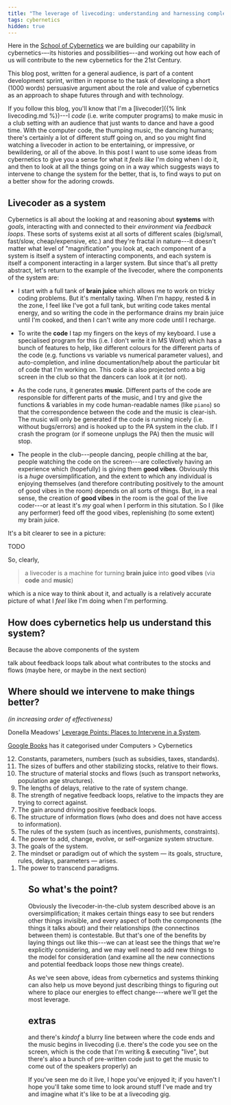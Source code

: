 ```yaml
---
title: "The leverage of livecoding: understanding and harnessing complex flows of ideas, software and humans"
tags: cybernetics
hidden: true
---
```


<div class="hl-para" markdown="1">

Here in the [School of Cybernetics](https://3ainstitute.org) we are building our
capability in cybernetics-–-its histories and possibilities–--and working out
how each of us will contribute to the new cybernetics for the 21st Century.

This blog post, written for a general audience, is part of a content development
sprint, written in reponse to the task of developing a short (1000 words)
persuasive argument about the role and value of cybernetics as an approach to
shape futures through and with technology.

</div>

If you follow this blog, you'll know that I'm a [livecoder]({% link
livecoding.md %})---I _code_ (i.e. write computer programs) to make music in a
club setting with an audience that just wants to dance and have a good time.
With the computer code, the thumping music, the dancing humans; there's
certainly a lot of different stuff going on, and so you might find watching a
livecoder in action to be entertaining, or impressive, or bewildering, or all of
the above. In this post I want to use some ideas from cybernetics to give you a
sense for what it _feels like_ I'm doing when I do it, and then to look at all
the things going on in a way which suggests ways to intervene to change the
system for the better, that is, to find ways to put on a better show for the
adoring crowds.

## Livecoder as a system

Cybernetics is all about the looking at and reasoning about **systems** with
_goals_, interacting with and connected to their _environment_ via _feedback
loops_. These sorts of systems exist at all sorts of different scales
(big/small, fast/slow, cheap/expensive, etc.) and they're fractal in nature---it
doesn't matter what level of "magnification" you look at, each component of a
system is itself a system of interacting components, and each system is itself a
component interacting in a larger system. But since that's all pretty abstract,
let's return to the example of the livecoder, where the components of the system
are:

- I start with a full tank of **brain juice** which allows me to work on tricky
  coding problems. But it's mentally taxing. When I'm happy, rested & in the
  zone, I feel like I've got a full tank, but writing code takes mental energy,
  and so writing the code in the performance drains my brain juice until I'm
  cooked, and then I can't write any more code until I recharge.

- To write the **code** I tap my fingers on the keys of my keyboard. I use a
  specialised program for this (i.e. I don't write it in MS Word) which has a
  bunch of features to help, like different colours for the different parts of
  the code (e.g. functions vs variable vs numerical parameter values), and
  auto-completion, and inline documentation/help about the particular bit of
  code that I'm working on. This code is also projected onto a big screen in the
  club so that the dancers can look at it (or not).

- As the code runs, it generates **music**. Different parts of the code are
  responsible for different parts of the music, and I try and give the functions
  & variables in my code human-readable names (like `piano`) so that the
  correspondence between the code and the music is clear-ish. The music will
  only be generated if the code is running nicely (i.e. without bugs/errors) and
  is hooked up to the PA system in the club. If I crash the program (or if
  someone unplugs the PA) then the music will stop.

- The people in the club---people dancing, people chilling at the bar, people
  watching the code on the screen---are collectively having an experience which
  (hopefully) is giving them **good vibes**. Obviously this is a _huge_
  oversimplification, and the extent to which any individual is enjoying
  themselves (and therefore contributing positively to the amount of good vibes
  in the room) depends on all sorts of things. But, in a real sense, the
  creation of **good vibes** in the room is the goal of the live coder---or at
  least it's _my_ goal when I perform in this situtation. So I (like any
  performer) feed off the good vibes, replenishing (to some extent) my brain
  juice.

It's a bit clearer to see in a picture:

TODO

So, clearly,

> a livecoder is a machine for turning **brain juice** into **good vibes** (via
> **code** and **music**)

which is a nice way to think about it, and actually is a relatively accurate
picture of what I _feel_ like I'm doing when I'm performing.

## How does cybernetics help us understand this system?

Because the above components of the system

talk about feedback loops
talk about what contributes to the stocks and flows (maybe here, or maybe in the
next section)

## Where should we intervene to make things better?

_(in increasing order of effectiveness)_

Donella Meadows' [Leverage Points: Places to Intervene in a
System](https://donellameadows.org/archives/leverage-points-places-to-intervene-in-a-system/).

[Google
Books](https://books.google.com.au/books/about/Thinking_in_Systems.html?id=leE8R9pehg4C&redir_esc=y)
has it categorised under Computers > Cybernetics

<ol reversed>

<li>Constants, parameters, numbers (such as subsidies, taxes, standards).</li>

<li>The sizes of buffers and other stabilizing stocks, relative to their flows.</li>

<li>The structure of material stocks and flows (such as transport networks, population age structures).</li>

<li>The lengths of delays, relative to the rate of system change.</li>

<li>The strength of negative feedback loops, relative to the impacts they are trying to correct against.</li>

<li>The gain around driving positive feedback loops.</li>

<li>The structure of information flows (who does and does not have access to information).</li>

<li>The rules of the system (such as incentives, punishments, constraints).</li>

<li>The power to add, change, evolve, or self-organize system structure.</li>

<li>The goals of the system.</li>

<li>The mindset or paradigm out of which the system — its goals, structure, rules, delays, parameters — arises.</li>

<li>The power to transcend paradigms.</li>

<ol>

## So what's the point?

Obviously the livecoder-in-the-club system described above is an
oversimplification; it makes certain things easy to see but renders other things
invisible, and every aspect of both the components (the things it talks about)
and their relationships (the connectinos between them) is contestable. But
that's one of the benefits by laying things out like this---we can at least see
the things that we're explicitly considering, and we may well need to add new
things to the model for consideration (and examine all the new connections and
potential feedback loops those new things create).

As we've seen above, ideas from cybernetics and systems thinking can also help
us move beyond just describing things to figuring out where to place our
energies to effect change---where we'll get the most leverage.





## extras

and there's _kindof_ a blurry line between where the code ends and the music
begins in livecoding (i.e. there's the code you see on the screen, which is
the code that I'm writing & executing "live", but there's also a bunch of
pre-written code just to get the music to come out of the speakers properly)
an


If you've seen me do it live, I hope you've enjoyed it; if you haven't I hope
you'll take some time to look around stuff I've made and try and imagine what
it's like to be at a livecoding gig.
